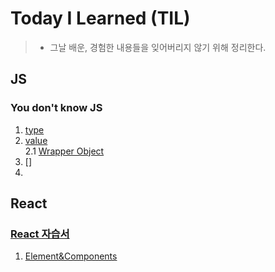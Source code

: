 # Today I Learned (TIL)
> - 그날 배운, 경험한 내용들을 잊어버리지 않기 위해 정리한다.<br>

## JS
### You don't know JS

1. [type](https://github.com/imstargit/TIL/blob/main/javascript/%E1%84%90%E1%85%A1%E1%84%8B%E1%85%B5%E1%86%B8.md)
2. [value](https://github.com/imstargit/TIL/blob/main/javascript/Value.md)   
2.1 [Wrapper Object](https://github.com/imstargit/TIL/commit/a3733844862a78698127a8deaa4f1446e285f2e6)
3. []
4. 


## React
### [React 자습서](https://ko.reactjs.org/docs/hello-world.html)

1. [Element&Components](https://github.com/imstargit/TIL/blob/main/React/Element_Component.md)
